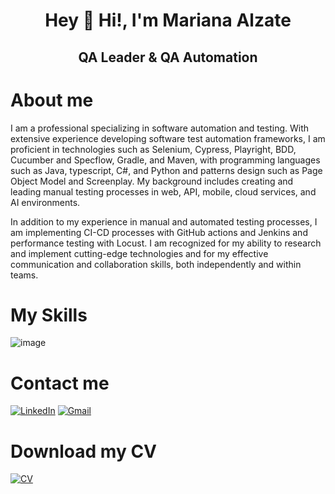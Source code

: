 <div align="center">

# Hey 👋 Hi!, I'm Mariana Alzate  
## QA Leader & QA Automation

</div>

# About me
I am a professional specializing in software automation and testing. With extensive experience developing software test automation frameworks, I am proficient in technologies such as Selenium, Cypress, Playright, BDD, Cucumber and Specflow, Gradle, and Maven, with programming languages such as Java, typescript, C#, and Python and patterns design such as Page Object Model and Screenplay.
My background includes creating and leading manual testing processes in web, API, mobile, cloud services, and AI environments.

In addition to my experience in manual and automated testing processes, I am implementing CI-CD processes with GitHub actions and Jenkins and performance testing with Locust.
I am recognized for my ability to research and implement cutting-edge technologies and for my effective communication and collaboration skills, both independently and within teams.

# My Skills
![image](https://github.com/user-attachments/assets/fc25c05e-1103-42fc-848d-91ba770609a9)

# Contact me
[![LinkedIn](https://img.shields.io/badge/LinkedIn-0077B5?style=for-the-badge&logo=linkedin&logoColor=white)](https://www.linkedin.com/in/marianaalzateautomationengineer/) 
[![Gmail](https://img.shields.io/badge/Gmail-D14836?style=for-the-badge&logo=gmail&logoColor=white)](mailto:marsica86.26@gmail.com)

# Download my CV
[![CV](https://img.shields.io/badge/Download_CV-4A4A4A?style=for-the-badge&logo=adobeacrobatreader&logoColor=white)](https://github.com/marianamon/marianamon/blob/main/MarianaAlzateSandoval_CV.pdf)
